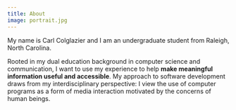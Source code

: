 ```yaml
---
title: About
image: portrait.jpg
---
```



My name is Carl Colglazier and I am an undergraduate student
from Raleigh, North Carolina.

Rooted in my dual education background
in computer science and communication, I want to use my experience to
help **make meaningful information useful and accessible**. My approach to
software development draws from my interdisciplinary perspective: I
view the use of computer programs as a form of media interaction
motivated by the concerns of human beings.
